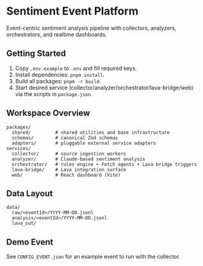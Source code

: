 # Sentiment Event Platform

Event-centric sentiment analysis pipeline with collectors, analyzers, orchestrators, and realtime dashboards.

## Getting Started

1. Copy `.env.example` to `.env` and fill required keys.
2. Install dependencies: `pnpm install`.
3. Build all packages: `pnpm -r build`.
4. Start desired service (collector/analyzer/orchestrator/lava-bridge/web) via the scripts in `package.json`.

## Workspace Overview

```
packages/
  shared/         # shared utilities and base infrastructure
  schemas/        # canonical Zod schemas
  adapters/       # pluggable external service adapters
services/
  collector/      # source ingestion workers
  analyzer/       # Claude-based sentiment analysis
  orchestrator/   # rules engine + Fetch agents + Lava bridge triggers
  lava-bridge/    # Lava integration surface
  web/            # React dashboard (Vite)
```

## Data Layout

```
data/
  raw/<eventId>/YYYY-MM-DD.jsonl
  analysis/<eventId>/YYYY-MM-DD.jsonl
  lava_out/
```

## Demo Event

See `CONFIG_EVENT.json` for an example event to run with the collector.
